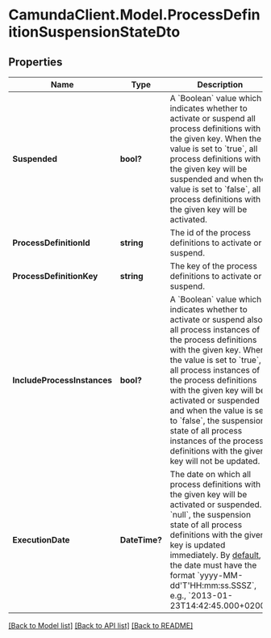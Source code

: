 # CamundaClient.Model.ProcessDefinitionSuspensionStateDto
## Properties

Name | Type | Description | Notes
------------ | ------------- | ------------- | -------------
**Suspended** | **bool?** | A &#x60;Boolean&#x60; value which indicates whether to activate or suspend all process definitions with the given key. When the value is set to &#x60;true&#x60;, all process definitions with the given key will be suspended and when the value is set to &#x60;false&#x60;, all process definitions with the given key will be activated. | [optional] 
**ProcessDefinitionId** | **string** | The id of the process definitions to activate or suspend. | [optional] 
**ProcessDefinitionKey** | **string** |  The key of the process definitions to activate or suspend. | [optional] 
**IncludeProcessInstances** | **bool?** | A &#x60;Boolean&#x60; value which indicates whether to activate or suspend also all process instances of  the process definitions with the given key. When the value is set to &#x60;true&#x60;, all process instances of the process definitions with the given key will be activated or suspended and when the value is set to &#x60;false&#x60;, the suspension state of  all process instances of the process definitions with the given key will not be updated. | [optional] 
**ExecutionDate** | **DateTime?** | The date on which all process definitions with the given key will be activated or suspended. If &#x60;null&#x60;, the suspension state of all process definitions with the given key is updated immediately. By [default](https://docs.camunda.org/manual/7.14/reference/rest/overview/date-format/), the date must have the format &#x60;yyyy-MM-dd&#39;T&#39;HH:mm:ss.SSSZ&#x60;, e.g., &#x60;2013-01-23T14:42:45.000+0200&#x60;. | [optional] 

[[Back to Model list]](../README.md#documentation-for-models) [[Back to API list]](../README.md#documentation-for-api-endpoints) [[Back to README]](../README.md)

